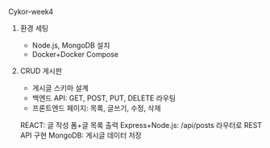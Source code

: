 Cykor-week4

1. 환경 세팅
    - Node.js, MongoDB 설치
    - Docker+Docker Compose
2. CRUD 게시판
    - 게시글 스키마 설계
    - 백엔드 API: GET, POST, PUT, DELETE 라우팅
    - 프론트엔드 페이지: 목록, 글쓰기, 수정, 삭제

    REACT: 글 작성 폼+글 목록 출력
    Express+Node.js: /api/posts 라우터로 REST API 구현
    MongoDB: 게시글 데이터 저장
